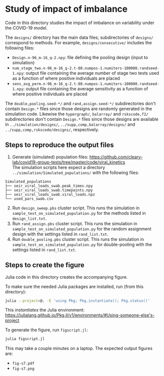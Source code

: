 # Study of impact of imbalance

Code in this directory studies the impact of imbalance on variability
under the COVID-19 model.

The `designs/` directory has the main data files;
subdirectories of `designs/` correspond to methods.
For example, `designs/consecutive/` includes the following files:
+ `Design.n-96_m-16_q-2.npy`: file defining the pooling design (input to simulation)
+ `num_stage_two.n-96_m-16_q-2.t-80.numpos-1.numiters-100000.randseed-1.npy`: output file containing the average number of stage two tests used as a function of where positive individuals are placed
+ `sens_avg_perm.n-96_m-16_q-2.t-80.numpos-1.numiters-100000.randseed-1.npy`: output file containing the average sensitivity as a function of where positive individuals are placed

The `double,pooling.seed-*/` and `rand,assign.seed-*/` subdirectories
don't contain `Design.*` files since those designs
are randomly generated in the simulation code.
Likewise the `hypergraph/`, `balarray/` and `rskscode,f2/` subdirectories
don't contain `Design.*` files since those designs
are available in `../simulation/designs/`, `../supp,comp,balarray/designs/` and `../supp,comp,rskscode/designs/`, respectively.

## Steps to reproduce the output files

1. Generate (simulated) population files: https://github.com/cleary-lab/covid19-group-tests/tree/master/code/viral_kinetics  
The simulation scripts here expect a directory `../simulation/Simulated_populations/`
with the following files:
```
Simulated_populations
├── seir_viral_loads_swab.peak_times.npy
├── seir_viral_loads_swab.timepoints.npy
├── seir_viral_loads_swab.viral_loads.npz
└── used_pars_swab.csv
```
2. Run `design_sweep.pbs` cluster script.
This runs the simulation in `sample_test_on_simulated_population.py`
for the methods listed in `design_list.txt`.
3. Run `rand_assign.pbs` cluster script.
This runs the simulation in `sample_test_on_simulated_population.py`
for the random assignment design with the settings listed in `rand_list.txt`.
4. Run `double_pooling.pbs` cluster script.
This runs the simulation in `sample_test_on_simulated_population.py`
for double-pooling with the settings listed in `rand_list.txt`.

## Steps to create the figure

Julia code in this directory creates the accompanying figure.

To make sure the needed Julia packages are installed, run (from this directory):
```bash
julia --project=@. -E 'using Pkg; Pkg.instantiate(); Pkg.status()'
```
This *instantiates* the Julia environment: https://julialang.github.io/Pkg.jl/v1/environments/#Using-someone-else's-project

To generate the figure, run `figscript.jl`:
```bash
julia figscript.jl
```
This may take a couple minutes on a laptop.
The expected output figures are:
+ `fig-s7.pdf`
+ `fig-s7.png`

